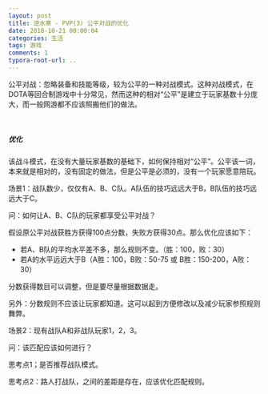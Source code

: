 ```yaml
---
layout: post
title: 逆水寒 - PVP(3) 公平对战的优化
date: 2018-10-21 00:00:04
categories: 生活
tags: 游戏
comments: 1
typora-root-url: ..
---
```




公平对战：忽略装备和技能等级，较为公平的一种对战模式。这种对战模式，在DOTA等回合制游戏中十分常见，然而这种的相对“公平”是建立于玩家基数十分庞大，而一般网游都不应该照搬他们的做法。

<br>

##### 优化

该战斗模式，在没有大量玩家基数的基础下，如何保持相对“公平”。公平该一词，本来就是相对的，没有固定的做法，但是公平是必须的，没有一个玩家愿意陪玩。



场景1：战队数少，仅仅有A、B、C队。A队伍的技巧远远大于B，B队伍的技巧远远大于C。

问：如何让A、B、C队的玩家都享受公平对战？

假设原公平对战获胜方获得100点分数，失败方获得30点。那么优化应该如下：

- 若A、B队的平均水平差不多，那么规则不变。（胜：100，败：30）
- 若A的水平远远大于B（A胜：100，B败：50-75  或 B胜：150-200，A败：30）

分数获得数目可以调整，但是要尽量根据数据走。

另外：分数规则不应该让玩家都知道。这可以起到方便修改以及减少玩家参照规则舞弊。



场景2：现有战队A和非战队玩家1，2，3。

问：该匹配应该如何进行？

思考点1；是否推荐战队模式。

思考点2：路人打战队，之间的差距是存在，应该优化匹配规则。